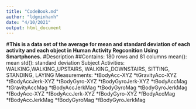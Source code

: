 ```yaml
---
title: "CodeBook.md"
author: "ldgminhanh"
date: "4/10/2021"
output: html_document
---
```


#**This is a data set of the average for mean and standard deviation of each activity and each object in Human Activity Regconition Using Smartphones.**
#Description
##Contains: 
180 rows and 81 columns
mean(): mean  std(): standard deviation
Subject
Activities: WALKING,WALKING_UPSTAIRS, WALKING_DOWNSTAIRS, SITTING, STANDING, LAYING
Measurements: 
*tBodyAcc-XYZ
*tGravityAcc-XYZ
*tBodyAccJerk-XYZ
*tBodyGyro-XYZ
*tBodyGyroJerk-XYZ
*tBodyAccMag
*tGravityAccMag
*tBodyAccJerkMag
*tBodyGyroMag
*tBodyGyroJerkMag
*fBodyAcc-XYZ
*fBodyAccJerk-XYZ
*fBodyGyro-XYZ
*fBodyAccMag
*fBodyAccJerkMag
*fBodyGyroMag
*fBodyGyroJerkMag
